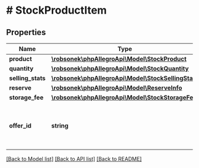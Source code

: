 # # StockProductItem

## Properties

Name | Type | Description | Notes
------------ | ------------- | ------------- | -------------
**product** | [**\robsonek\phpAllegroApi\Model\StockProduct**](StockProduct.md) |  | [optional]
**quantity** | [**\robsonek\phpAllegroApi\Model\StockQuantity**](StockQuantity.md) |  | [optional]
**selling_stats** | [**\robsonek\phpAllegroApi\Model\StockSellingStats**](StockSellingStats.md) |  | [optional]
**reserve** | [**\robsonek\phpAllegroApi\Model\ReserveInfo**](ReserveInfo.md) |  | [optional]
**storage_fee** | [**\robsonek\phpAllegroApi\Model\StockStorageFee**](StockStorageFee.md) |  | [optional]
**offer_id** | **string** | Identifier of the offer currently attached to the product. | [optional]

[[Back to Model list]](../../README.md#models) [[Back to API list]](../../README.md#endpoints) [[Back to README]](../../README.md)
